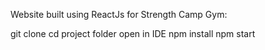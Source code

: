 Website built using ReactJs for Strength Camp Gym: 

git clone
cd project folder 
open in IDE
npm install 
npm start
